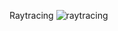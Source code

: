 Raytracing
![raytracing](https://github.com/siddhantxshirguppe/RayTracing/assets/28926200/c4378b42-b60a-4b5e-8ee0-79c345391390)
